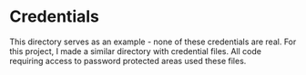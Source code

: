 # Credentials

This directory serves as an example - none of these credentials are real. 
For this project, I made a similar directory with credential files. 
All code requiring access to password protected areas used these files. 